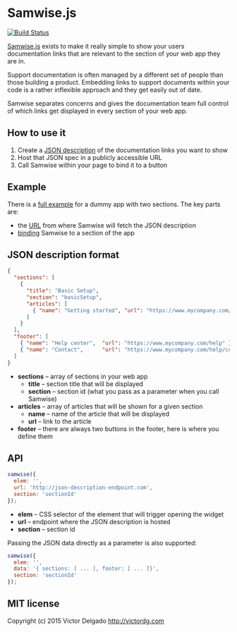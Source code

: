 # Samwise.js

[![Build Status](https://travis-ci.org/vdel26/samwise.js.svg?branch=master)](https://travis-ci.org/vdel26/samwise.js)

[Samwise.js](https://github.com/vdel26/samwise.js) exists to make it really simple to show your users documentation links that are relevant to the section of your web app they are in.

Support documentation is often managed by a different set of people than those building a product. Embedding links to support documents within your code is a rather inflexible approach and they get easily out of date.

Samwise separates concerns and gives the documentation team full control of which links get displayed in every section of your web app.

## How to use it
1. Create a [JSON description](#JSON-description-format) of the documentation links you want to show
2. Host that JSON spec in a publicly accessible URL
3. Call Samwise within your page to bind it to a button

## Example
There is a [full example](https://github.com/vdel26/samwise.js/tree/master/example) for a dummy app with two sections. The key parts are:
- the [URL](https://github.com/vdel26/samwise.js/blob/master/example/index.html#L33) from where Samwise will fetch the JSON description
- [binding](https://github.com/vdel26/samwise.js/blob/master/example/index.html#L31-L35) Samwise to a section of the app

## JSON description format

```json
{
  "sections": [
    {
      "title": "Basic Setup",
      "section": "basicSetup",
      "articles": [
        { "name": "Getting started", "url": "https://www.mycompany.com/help/article/970"},
      ]
    }
  ],
  "footer": [
    { "name": "Help center",  "url": "https://www.mycompany.com/help" },
    { "name": "Contact",      "url": "https://www.mycompany.com/help/contact_us" }
  ]
}
```

- **sections** – array of sections in your web app  
  - **title** – section title that will be displayed
  - **section** – section id (what you pass as a parameter when you call Samwise)
- **articles** – array of articles that will be shown for a given section
  - **name** – name of the article that will be displayed
  - **url** – link to the article
- **footer** – there are always two buttons in the footer, here is where you define them

## API

```js
samwise({
  elem: '',
  url: 'http://json-description-endpoint.com',
  section: 'sectionId'
});
```

- **elem** – CSS selector of the element that will trigger opening the widget
- **url** – endpoint where the JSON description is hosted
- **section** – section id

Passing the JSON data directly as a parameter is also supported:

```js
samwise({
  elem: '',
  data: '{ sections: [ ... ], footer: [ ... ]}',
  section: 'sectionId'
});
```

## MIT license

Copyright (c) 2015 Victor Delgado <http://victordg.com>
